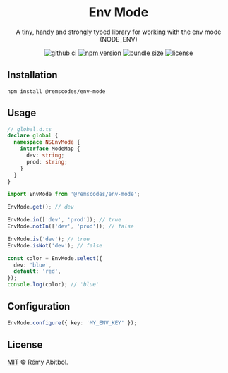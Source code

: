 <div align="center">
    <h1>Env Mode</h1>
    <p>A tiny, handy and strongly typed library for working with the env mode (NODE_ENV)</p>
</div>

<div align="center">

[![github ci](https://img.shields.io/github/actions/workflow/status/remscodes/env-mode/npm-ci.yml.svg?&logo=github&label=CI&style=for-the-badge)](https://github.com/remscodes/env-mode/actions/workflows/npm-ci.yml)
[![npm version](https://img.shields.io/npm/v/@remscodes/env-mode.svg?&style=for-the-badge&logo=npm)](https://www.npmjs.org/package/@remscodes/env-mode)
[![bundle size](https://img.shields.io/bundlephobia/minzip/@remscodes/env-mode.svg?style=for-the-badge)](https://bundlephobia.com/package/@remscodes/env-mode)
[![license](https://img.shields.io/github/license/remscodes/env-mode.svg?style=for-the-badge)](LICENSE)

</div>

## Installation

```shell
npm install @remscodes/env-mode
```

## Usage

```ts
// global.d.ts 
declare global {
  namespace NSEnvMode {
    interface ModeMap {
      dev: string;
      prod: string;
    }
  }
}
```

```ts
import EnvMode from '@remscodes/env-mode';

EnvMode.get(); // dev

EnvMode.in(['dev', 'prod']); // true
EnvMode.notIn(['dev', 'prod']); // false

EnvMode.is('dev'); // true
EnvMode.isNot('dev'); // false

const color = EnvMode.select({
  dev: 'blue',
  default: 'red',
});
console.log(color); // 'blue'
```

## Configuration

```ts
EnvMode.configure({ key: 'MY_ENV_KEY' });
```

## License

[MIT](LICENSE) © Rémy Abitbol.
